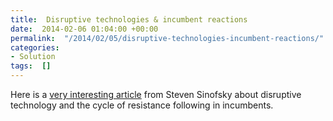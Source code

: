 ```yaml
---
title:  Disruptive technologies & incumbent reactions
date:  2014-02-06 01:04:00 +00:00
permalink:  "/2014/02/05/disruptive-technologies-incumbent-reactions/"
categories:
- Solution
tags:  []
---
```

<p>Here is a <a href="http://lnkd.in/dPJSQ5K">very interesting article</a> from Steven Sinofsky about disruptive technology and the cycle of resistance following in incumbents. </p>